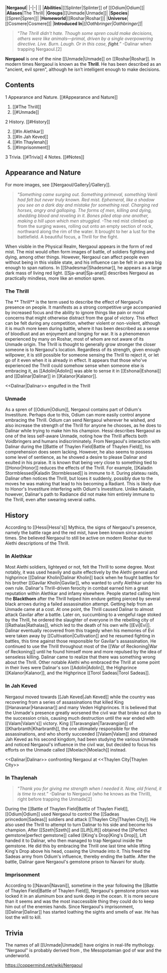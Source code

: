 |**Nergaoul**|
|-|-|
||
|**Abilities**|[[Splinter\|Splinter]] of [[Odium\|Odium]]|
|**Aliases**|The Thrill|
|**Groups**|[[Unmade\|Unmade]]|
|**Species**|[[Spren\|Spren]]|
|**Homeworld**|[[Roshar\|Roshar]]|
|**Universe**|[[Cosmere\|Cosmere]]|
|**Introduced In**|*[[Oathbringer\|Oathbringer]]*|

>“*The Thrill didn't hate. Though some spren could make decisions, others were like animals—primal, driven by a single overpowering directive. Live. Burn. Laugh. Or in this case, **fight**.*”
\-Dalinar when trapping Nergaoul.[2]


**Nergaoul** is one of the nine [[Unmade\|Unmade]] on [[Roshar\|Roshar]]. In modern times Nergaoul is known as the **Thrill**. He has been described as an "ancient, evil spren", although he isn’t intelligent enough to make decisions.

## Contents

1 Appearance and Nature. [[#Appearance and Nature]] 

1. [[#The Thrill]] 
1. [[#Unmade]] 


2 History. [[#History]] 

2. [[#In Alethkar]] 
2. [[#In Jah Keved]] 
2. [[#In Thaylenah]] 
2. [[#Imprisonment]] 


3 Trivia. [[#Trivia]] 
4 Notes. [[#Notes]] 


## Appearance and Nature
For more images, see [[Nergaoul/Gallery\|/Gallery]].
>“*Something came surging out. Something primeval, something Venli had felt but never truly known. Red mist. Ephemeral, like a shadow you see on a dark day and mistake for something real. Charging red horses, angry and galloping. The forms of men, killing and dying, shedding blood and reveling in it. Bones piled atop one another, making a hill upon which men struggled.*
\-The red mist climbed up from the surging waves, rolling out onto an empty section of rock, northward along the rim of the water. It brought to her a lust for the battlefield. A beautiful focus, a Thrill for the fight.


When visible in the Physical Realm, Nergaoul appears in the form of red mist. The mist would often form images of battle, of soldiers fighting and dying, among other things. However, Nergaoul can affect people even without being in this visible state, and his influence can be felt in an area big enough to span nations.
In [[Shadesmar\|Shadesmar]], he appears as a large dark mass of living red light.
[[Sja-anat\|Sja-anat]] describes Nergaoul as practically mindless, more like an emotion spren.

 
### The Thrill
The ** Thrill** is the term used to describe the effect of Nergaoul's presence on people. It manifests as a strong competitive urge accompanied by increased focus and the ability to ignore things like pain or moral concerns that might otherwise distract from the goal of victory. This effect can be felt during any competition, whether violent or non-violent, although it is much more keen during battle, where it has been described as a sense of bloodlust and an enjoyment and longing for war. It is a phenomenon experienced by many on Roshar, most of whom are not aware of its Unmade origin.
The Thrill is thought to generally grow stronger the closer someone is to Nergaoul's location. Regardless of its strength, given enough willpower, it is still possible for someone sensing the Thrill to reject it, or let go of it even when it is already in effect.
It appears that those who've experienced the Thrill could somehow sense when someone else is embracing it, as [[Adolin\|Adolin]] was able to sense it in [[Eshonai\|Eshonai]] and [[Dalinar\|Dalinar]] in [[Kalanor\|Kalanor]].

  <<Dalinar\|Dalinar>> engulfed in the Thrill
### Unmade
As a spren of [[Odium\|Odium]], Nergaoul contains part of Odium's Investiture. Perhaps due to this, Odium can more easily control anyone embracing the Thrill. Odium can send Nergaoul wherever he wished, and also increase the strength of the Thrill for anyone he chooses, as he does to Dalinar while trying to make him his champion.
Hessi describes Nergaoul as one of the less self-aware Unmade, noting how the Thrill affects both Voidbringers and humans indiscriminately. From Nergaoul's interaction with Dalinar during the [[Battle of Thaylen Field\|Battle of Thaylen Field]], his comprehension does seem lacking. However, he also seems to possess some level of sentience, as he showed a desire to please Dalinar and exulted in his praise.
It is known that being very close to something tied to [[Honor\|Honor]] reduces the effects of the Thrill. For example, [[Kaladin Stormblessed\|Kaladin Stormblessed]] is immune to it. During plateau raids, Dalinar often notices the Thrill, but loses it suddenly, possibly due to the moves he was making that lead to his becoming a Radiant. This is likely due to Honor's Investiture interfering with Odium's Investiture. Unlike Kaladin, however, Dalinar's path to Radiance did not make him entirely immune to the Thrill, even after swearing several oaths.

## History
 According to [[Hessi\|Hessi's]] Mythica, the signs of Nergaoul's presence, namely the battle rage and the red mist, have been known since ancient times. She believed Nergaoul to still be active on modern Roshar due to Alethi descriptions of the Thrill.
### In Alethkar
Most Alethi soldiers, lighteyed or not, felt the Thrill to some degree. Most notably, it was used heavily and quite effectively by the Alethi general and highprince [[Dalinar Kholin\|Dalinar Kholin]] back when he fought battles for his brother [[Gavilar Kholin\|Gavilar]], who wanted to unify Alethkar under his own rule. Dalinar's Thrill-driven ferocity in combat earned him a great reputation within Alethkar and infamy elsewhere. People started calling him the **Blackthorn** after the Thrill helped him endure getting pierced by several black arrows during a failed assassination attempt.
Getting help from an Unmade came at a cost. At one point, the Thrill caused Dalinar to almost attack Gavilar after a battle. Later on, succumbing to a vengeful rage stoked by the Thrill, he ordered the slaughter of everyone in the rebelling city of [[Rathalas\|Rathalas]], which led to the death of his own wife [[Evi\|Evi]].
Dalinar eventually recovered from this tragedy when his memories of Evi were taken away by [[Cultivation\|Cultivation]] and he resumed fighting in battles, this time against those responsible for Gavilar's assassination. He continued to use the Thrill throughout most of the [[War of Reckoning\|War of Reckoning]] until he found himself more and more repulsed by the idea of senseless killing. Dalinar came to realize that there was something wrong about the Thrill.
Other notable Alethi who embraced the Thrill at some point in their lives were Dalinar's son [[Adolin\|Adolin]], the Highprince [[Kalanor\|Kalanor]], and the Highprince [[Torol Sadeas\|Torol Sadeas]].

### In Jah Keved
Nergaoul moved towards [[Jah Keved\|Jah Keved]] while the country was recovering from a series of assassinations that killed King [[Hanavanar\|Hanavanar]] and many Veden Highprinces. It is believed that the Unmade's presence greatly worsened the civil war that broke out due to the succession crisis, causing much destruction until the war ended with [[Valam\|Valam's]] victory.
King [[Taravangian\|Taravangian]] of [[Kharbranth\|Kharbranth]], the one ultimately responsible for the assassinations, and who shortly succeeded [[Valam\|Valam]] and obtained Jah Keved as his second kingdom, had been studying the various Unmade and noticed Nergaoul's influence in the civil war, but decided to focus his efforts on the Unmade called [[Moelach\|Moelach]] instead.

  <<Dalinar\|Dalinar>> confronting Nergaoul at <<Thaylen City\|Thaylen City>>
### In Thaylenah
>“*Thank you for giving me strength when I needed it. Now, old friend, it is time to rest.*”
\-Dalinar to Nergaoul (who he knows as the Thrill), right before trapping the Unmade[2]


During the [[Battle of Thaylen Field\|Battle of Thaylen Field]], [[Odium\|Odium]] used Nergaoul to control the [[Sadeas princedom\|Sadeas]] soldiers and attack [[Thaylen City\|Thaylen City]]. He also used the Thrill to attempt to turn Dalinar to his side and become his champion.
After [[Szeth\|Szeth]] and [[Lift\|Lift]] obtained the [[Perfect gemstone\|perfect gemstone]] called [[King's Drop\|King's Drop]], Lift handed it to Dalinar, who then managed to trap Nergaoul inside the gemstone. He did this by embracing the Thrill one last time while lifting King's Drop above his head, coaxing the Unmade into it. This freed the Sadeas army from Odium's influence, thereby ending the battle.
After the battle, Dalinar gave Nergaoul's gemstone prison to Navani for study.

### Imprisonment
According to [[Navani\|Navani]], sometime in the year following the [[Battle of Thaylen Field\|Battle of Thaylen Field]], Nergaoul's gemstone prison was locked it in an aluminum box and sunk deep in the ocean. It is more secure than it seems and was the most inaccessible thing they could do to keep him out of the enemies hands. Since Nergaoul's imprisonment, [[Dalinar\|Dalinar]] has started loathing the sights and smells of war. He has lost the will to kill.

## Trivia
The names of all [[Unmade\|Unmade]] have origins in real-life mythology. "Nergaoul" is probably derived from , the Mesopotamian god of war and the underworld.


https://coppermind.net/wiki/Nergaoul